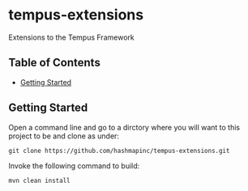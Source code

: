 # tempus-extensions
Extensions to the Tempus Framework

## Table of Contents

- [Getting Started](#getting-started)


## Getting Started
Open a command line and go to a dirctory where you will want to this project to be and clone as under:

	git clone https://github.com/hashmapinc/tempus-extensions.git

Invoke the following command to build:

    mvn clean install

